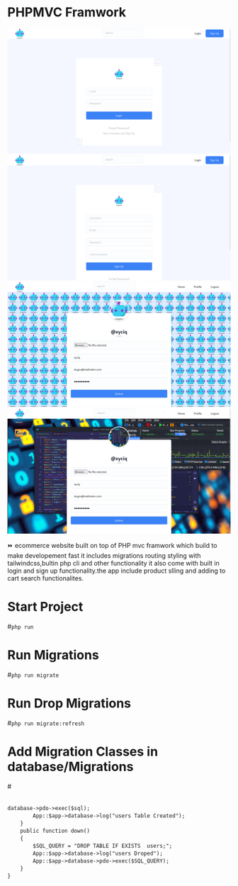 # PHPMVC Framwork


![alt mvcpt](https://github.com/birukindrias/Mvcpt-php-mvc-framwork/blob/main/storage/2.png)
![alt mvcpt](https://github.com/birukindrias/Mvcpt-php-mvc-framwork/blob/main/storage/5.png)
![alt mvcpt](https://github.com/birukindrias/Mvcpt-php-mvc-framwork/blob/main/storage/7.png)
![alt mvcpt](https://github.com/birukindrias/Mvcpt-php-mvc-framwork/blob/main/storage/8.png)


:fast_forward:  ecommerce website built on top of  PHP mvc framwork which build to make developement fast it includes migrations routing styling with tailwindcss,bultin php cli and other functionality it also come with built in login and sign up functionality.the app include product slling and adding to cart search functionalites.

# Start Project
#<code>php run</code> 

# Run Migrations
#<code>php run migrate</code> 

# Run Drop Migrations 
#<code>php run migrate:refresh</code> 

# Add Migration Classes in database/Migrations 
#<code>
<?php

use App\config\App;

class  users
{
    public function up()
    {
        $sql =  "CREATE TABLE IF NOT EXISTS users (
            id INT AUTO_INCREMENT NOT NULL PRIMARY KEY,
            username VARCHAR(50),
            email VARCHAR(50),
            password VARCHAR(50),
            created_at DATETIME DEFAULT CURRENT_TIMESTAMP,
            image VARCHAR(50))
 ENGINE = INNODB;";
        App::$app->database->pdo->exec($sql);
        App::$app->database->log("users Table Created");
    }
    public function down()
    {
        $SQL_QUERY = "DROP TABLE IF EXISTS  users;";
        App::$app->database->log("users Droped");
        App::$app->database->pdo->exec($SQL_QUERY);
    }
}
</code> 


